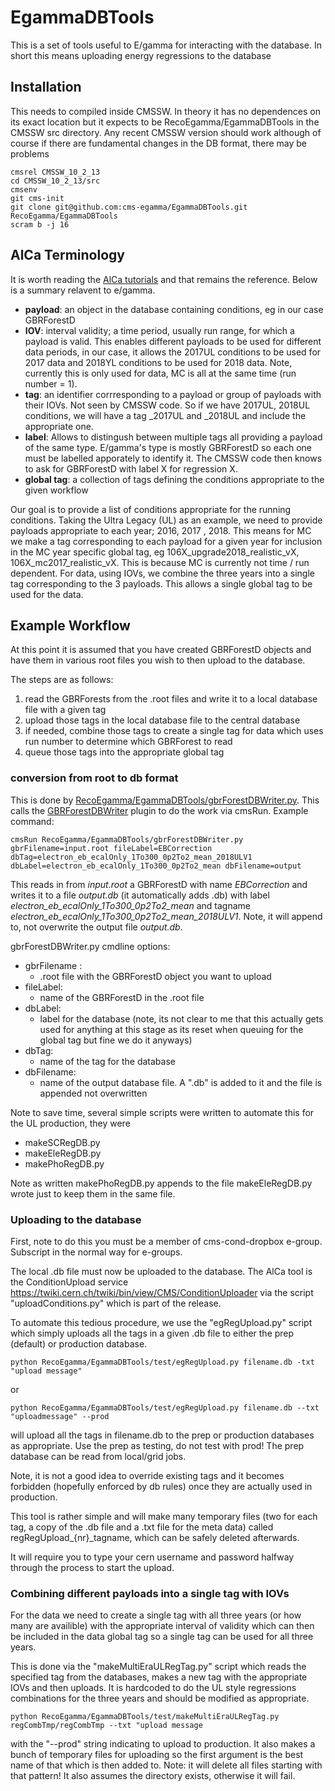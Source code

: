# EgammaDBTools

This is a set of tools useful to E/gamma for interacting with the database. In short this means uploading energy regressions to the database

## Installation 

This needs to compiled inside CMSSW. In theory it has no dependences on its exact location but it expects to be RecoEgamma/EgammaDBTools in the CMSSW src directory. Any recent CMSSW version should work although of course if there are fundamental changes in the DB format, there may be problems

```
cmsrel CMSSW_10_2_13
cd CMSSW_10_2_13/src
cmsenv
git cms-init
git clone git@github.com:cms-egamma/EgammaDBTools.git RecoEgamma/EgammaDBTools
scram b -j 16
```

## AlCa Terminology

It is worth reading the [AlCa tutorials](https://indico.cern.ch/event/828624/) and that remains the reference. Below is a summary relavent to e/gamma.

* **payload**: an object in the database containing conditions, eg in our case GBRForestD
* **IOV**: interval validity; a time period, usually run range, for which a payload is valid. This enables different payloads to be used for different data periods, in our case, it allows the 2017UL conditions to be used for 2017 data and 2018YL conditions to be used for 2018 data. Note, currently this is only used for data, MC is all at the same time (run number = 1). 
* **tag**: an identifier corrresponding to a payload or group of payloads with their IOVs. Not seen by CMSSW code. So if we have 2017UL, 2018UL conditions, we will have a tag <basename>_2017UL and <basename>_2018UL and include the appropriate one.  
* **label**: Allows to distingush between multiple tags all providing a payload of the same type. E/gamma's type is mostly GBRForestD so each one must be labelled apporately to identify it. The CMSSW code then knows to ask for GBRForestD with label X for regression X.  
* **global tag**: a collection of tags defining the conditions appropriate to the given workflow 

Our goal is to provide a list of conditions appropriate for the running conditions. Taking the Ultra Legacy (UL) as an example, we need to provide payloads appropriate to each year; 2016, 2017 , 2018. This means for MC we make a tag corresponding to each payload for a given year for inclusion in the MC year specific global tag, eg 106X_upgrade2018_realistic_vX, 106X_mc2017_realistic_vX. This is because MC is currently not time / run dependent. For data, using IOVs, we combine the three years into a single tag corresponding to the 3 payloads. This allows a single global tag to be used for the data. 


## Example Workflow

At this point it is assumed that you have created GBRForestD objects and have them in various root files you wish to then upload to the database. 

The steps are as follows:
1. read the GBRForests from the .root files and write it to a local database file with a given tag 
2. upload those tags in the local database file to the central database
3. if needed, combine those tags to create a single tag for data which uses run number to determine which GBRForest to read
4. queue those tags into the appropriate global tag

### conversion from root to db format

This is done by [RecoEgamma/EgammaDBTools/gbrForestDBWriter.py](https://github.com/cms-egamma/EgammaDBTools/blob/master/test/gbrForestDBWriter.py). This calls the [GBRForestDBWriter](https://github.com/cms-egamma/EgammaDBTools/blob/master/plugins/GBRForestDBWriter.cc) plugin to do the work via cmsRun. Example command:

```
cmsRun RecoEgamma/EgammaDBTools/gbrForestDBWriter.py gbrFilename=input.root fileLabel=EBCorrection dbTag=electron_eb_ecalOnly_1To300_0p2To2_mean_2018ULV1 dbLabel=electron_eb_ecalOnly_1To300_0p2To2_mean dbFilename=output
```

This reads in from *input.root* a GBRForestD with name *EBCorrection* and writes it to a file *output.db* (it automatically adds .db) with label *electron_eb_ecalOnly_1To300_0p2To2_mean* and tagname *electron_eb_ecalOnly_1To300_0p2To2_mean_2018ULV1*. Note, it will append to, not overwrite the output file *output.db*.

gbrForestDBWriter.py cmdline options:
* gbrFilename : 
  * .root file with the GBRForestD object you want to upload
* fileLabel:
  *  name of the GBRForestD in the .root file
* dbLabel:
  * label for the database (note, its not clear to me that this actually gets used for anything at this stage as its reset when queuing for the global tag but fine we do it anyways)
* dbTag:
  * name of the tag for the database
* dbFilename:
  * name of the output database file. A ".db" is added to it and the file is appended not overwritten

Note to save time, several simple scripts were written to automate this for the UL production, they were
* makeSCRegDB.py
* makeEleRegDB.py
* makePhoRegDB.py

Note as written makePhoRegDB.py appends to the file makeEleRegDB.py wrote just to keep them in the same file.  

### Uploading to the database

First, note to do this you must be a member of cms-cond-dropbox e-group. Subscript in the normal way for e-groups. 

The local .db file must now be uploaded to the database. The AlCa tool is the ConditionUpload service https://twiki.cern.ch/twiki/bin/view/CMS/ConditionUploader via  the script "uploadConditions.py" which is part of the release. 

To automate this tedious procedure, we use the "egRegUpload.py" script which simply uploads all the tags in a given .db file to either the prep (default) or production database. 

```
python RecoEgamma/EgammaDBTools/test/egRegUpload.py filename.db -txt "upload message"
```

or
```
python RecoEgamma/EgammaDBTools/test/egRegUpload.py filename.db --txt "uploadmessage" --prod
```
will upload all the tags in filename.db to the prep or production databases as appropriate. Use the prep as testing, do not test with prod! The prep database can be read from local/grid jobs.

Note, it is not a good idea to override existing tags and it becomes forbidden (hopefully enforced by db rules) once they are actually used in production. 

This tool is rather simple and will make many temporary files (two for each tag, a copy of the .db file and a .txt file for the meta data) called regRegUpload_{nr}_tagname, which can be safely deleted afterwards. 

It will require you to type your cern username and password halfway through the process to start the upload. 


### Combining different payloads into a single tag with IOVs

For the data we need to create a single tag with all three years (or how many are availible) with the appropriate interval of validity which can then be included in the data global tag so a single tag can be used for all three years. 

This is done via the "makeMultiEraULRegTag.py" script which reads the specified tag from the databases, makes a new tag with the appropriate IOVs and then uploads. It is hardcoded to do the UL style regressions combinations for the three years and should be modified as appropriate. 

```
python RecoEgamma/EgammaDBTools/test/makeMultiEraULRegTag.py regCombTmp/regCombTmp --txt "upload message
```
with the "--prod" string indicating to upload to production.  It also makes a bunch of temporary files for uploading so the first argument is the best name of that which is then added to. Note: it will delete all files starting with that pattern! It also assumes the directory exists, otherwise it will fail. 







